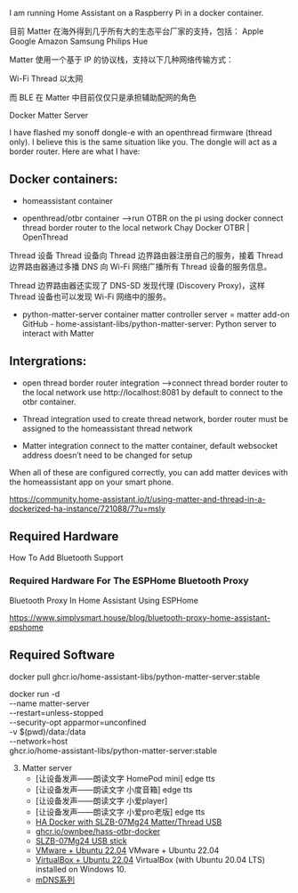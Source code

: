 I am running Home Assistant on a Raspberry Pi in a docker container.

目前 Matter 在海外得到几乎所有大的生态平台厂家的支持，包括：
Apple
Google
Amazon
Samsung
Philips Hue

Matter 使用一个基于 IP 的协议栈，支持以下几种网络传输方式：

Wi-Fi
Thread
以太网

而 BLE 在 Matter 中目前仅仅只是承担辅助配网的角色


Docker Matter Server


I have flashed my sonoff dongle-e with an openthread firmware (thread only). I believe this is the same situation like you. The dongle will act as a border router. Here are what I have:

## Docker containers:

- homeassistant container

- openthread/otbr container -->run OTBR on the pi using docker
connect thread border router to the local network
Chạy Docker OTBR  |  OpenThread

Thread 设备
Thread 设备向 Thread 边界路由器注册自己的服务，接着 Thread 边界路由器通过多播 DNS 向 Wi-Fi 网络广播所有 Thread 设备的服务信息。

Thread 边界路由器还实现了 DNS-SD 发现代理 (Discovery Proxy)，这样 Thread 设备也可以发现 Wi-Fi 网络中的服务。

- python-matter-server container
matter controller server = matter add-on
GitHub - home-assistant-libs/python-matter-server: Python server to interact with Matter

## Intergrations:

- open thread border router integration -->connect thread border router to the local network
use http://localhost:8081 by default to connect to the otbr container.

- Thread integration
used to create thread network, border router must be assigned to the homeassistant thread network

- Matter integration
connect to the matter container, default websocket address doesn’t need to be changed for setup

When all of these are configured correctly, you can add matter devices with the homeassistant app on your smart phone.

https://community.home-assistant.io/t/using-matter-and-thread-in-a-dockerized-ha-instance/721088/7?u=msly


## Required Hardware

How To Add Bluetooth Support



### Required Hardware For The ESPHome Bluetooth Proxy

Bluetooth Proxy In Home Assistant Using ESPHome

https://www.simplysmart.house/blog/bluetooth-proxy-home-assistant-epshome


## Required Software


docker pull ghcr.io/home-assistant-libs/python-matter-server:stable


docker run -d \
  --name matter-server \
  --restart=unless-stopped \
  --security-opt apparmor=unconfined \
  -v $(pwd)/data:/data \
  --network=host \
  ghcr.io/home-assistant-libs/python-matter-server:stable



3. Matter server 
	- [让设备发声——朗读文字 HomePod mini]    edge tts
	- [让设备发声——朗读文字 小度音箱]         edge tts
	- [让设备发声——朗读文字 小爱player]
	- [让设备发声——朗读文字 小爱pro老版]      edge tts
	- [HA Docker with SLZB-07Mg24 Matter/Thread USB](https://community.home-assistant.io/t/ha-docker-with-slzb-07mg24-matter-thread-usb/834547)  
	- [ghcr.io/ownbee/hass-otbr-docker](ghcr.io/ownbee/hass-otbr-docker)
	- [SLZB-07Mg24 USB stick](https://community.home-assistant.io/t/running-otbr-in-docker/835125)
	- [VMware + Ubuntu 22.04](https://blog.csdn.net/xingzhibo/article/details/132333807)   VMware + Ubuntu 22.04
	- [VirtualBox + Ubuntu 22.04](https://www.matterxiaomi.com/blog/matter-gateway-part-2//blog/matter-gateway-part-2/) VirtualBox (with Ubuntu 20.04 LTS) installed on Windows 10. 
	- [mDNS系列](https://www.iaspnetcore.com/blog/tag/mDNS)


